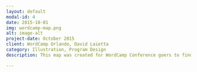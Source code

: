 ```yaml
---
layout: default
modal-id: 4
date: 2015-10-01
img: wordcamp-map.png
alt: image-alt
project-date: October 2015
client: WordCamp Orlando, David Laietta
category: Illustration, Program Design
description: This map was created for WordCamp Conference goers to find thier way around the Exchange Building First Floor, as well as refer to the back for program details. This map folds and design are inspired by the Maurader's map. The entire map was drawn and deisgned with specific detail to add to the magical theme. The illustration of the building matches that of the building attendees are in, The Exchange Building in downtown Orlando. The walls have written in them WordPress fuctions, and the fading steps are taken by WordCamp Organizers. This was a really fun project to work on. Check out this <a href="https://twitter.com/kdrewien/status/665166900976988161"> gif tweet from @kdrewien</a> of this map in action!

---
```

